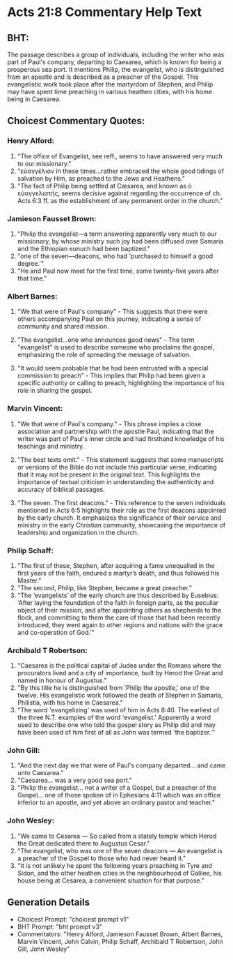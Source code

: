 # Acts 21:8 Commentary Help Text

## BHT:
The passage describes a group of individuals, including the writer who was part of Paul's company, departing to Caesarea, which is known for being a prosperous sea port. It mentions Philip, the evangelist, who is distinguished from an apostle and is described as a preacher of the Gospel. This evangelistic work took place after the martyrdom of Stephen, and Philip may have spent time preaching in various heathen cities, with his home being in Caesarea.

## Choicest Commentary Quotes:
### Henry Alford:
1. "The office of Evangelist, see reff., seems to have answered very much to our missionary."
2. "εὐαγγέλιον in these times...rather embraced the whole good tidings of salvation by Him, as preached to the Jews and Heathens."
3. "The fact of Philip being settled at Cæsarea, and known as ὁ εὐαγγελιστής, seems decisive against regarding the occurrence of ch. Acts 6:3 ff. as the establishment of any permanent order in the church."

### Jamieson Fausset Brown:
1. "Philip the evangelist—a term answering apparently very much to our missionary, by whose ministry such joy had been diffused over Samaria and the Ethiopian eunuch had been baptized."
2. "one of the seven—deacons, who had 'purchased to himself a good degree.'"
3. "He and Paul now meet for the first time, some twenty-five years after that time."

### Albert Barnes:
1. "We that were of Paul's company" - This suggests that there were others accompanying Paul on this journey, indicating a sense of community and shared mission.

2. "The evangelist...one who announces good news" - The term "evangelist" is used to describe someone who proclaims the gospel, emphasizing the role of spreading the message of salvation.

3. "It would seem probable that he had been entrusted with a special commission to preach" - This implies that Philip had been given a specific authority or calling to preach, highlighting the importance of his role in sharing the gospel.

### Marvin Vincent:
1. "We that were of Paul's company." - This phrase implies a close association and partnership with the apostle Paul, indicating that the writer was part of Paul's inner circle and had firsthand knowledge of his teachings and ministry.

2. "The best texts omit." - This statement suggests that some manuscripts or versions of the Bible do not include this particular verse, indicating that it may not be present in the original text. This highlights the importance of textual criticism in understanding the authenticity and accuracy of biblical passages.

3. "The seven. The first deacons." - This reference to the seven individuals mentioned in Acts 6:5 highlights their role as the first deacons appointed by the early church. It emphasizes the significance of their service and ministry in the early Christian community, showcasing the importance of leadership and organization in the church.

### Philip Schaff:
1. "The first of these, Stephen, after acquiring a fame unequalled in the first years of the faith, endured a martyr’s death, and thus followed his Master."
2. "The second, Philip, like Stephen, became a great preacher."
3. "The ‘evangelists’ of the early church are thus described by Eusebius: ‘After laying the foundation of the faith in foreign parts, as the peculiar object of their mission, and after appointing others as shepherds to the flock, and committing to them the care of those that had been recently introduced, they went again to other regions and nations with the grace and co-operation of God.’"

### Archibald T Robertson:
1. "Caesarea is the political capital of Judea under the Romans where the procurators lived and a city of importance, built by Herod the Great and named in honour of Augustus."
2. "By this title he is distinguished from 'Philip the apostle,' one of the twelve. His evangelistic work followed the death of Stephen in Samaria, Philistia, with his home in Caesarea."
3. "The word 'evangelizing' was used of him in Acts 8:40. The earliest of the three N.T. examples of the word 'evangelist.' Apparently a word used to describe one who told the gospel story as Philip did and may have been used of him first of all as John was termed 'the baptizer.'"

### John Gill:
1. "And the next day we that were of Paul's company departed... and came unto Caesarea." 
2. "Caesarea... was a very good sea port." 
3. "Philip the evangelist... not a writer of a Gospel, but a preacher of the Gospel... one of those spoken of in Ephesians 4:11 which was an office inferior to an apostle, and yet above an ordinary pastor and teacher."

### John Wesley:
1. "We came to Cesarea — So called from a stately temple which Herod the Great dedicated there to Augustus Cesar."
2. "The evangelist, who was one of the seven deacons — An evangelist is a preacher of the Gospel to those who had never heard it."
3. "It is not unlikely he spent the following years preaching in Tyre and Sidon, and the other heathen cities in the neighbourhood of Galilee, his house being at Cesarea, a convenient situation for that purpose."


## Generation Details
- Choicest Prompt: "choicest prompt v1"
- BHT Prompt: "bht prompt v3"
- Commentators: "Henry Alford, Jamieson Fausset Brown, Albert Barnes, Marvin Vincent, John Calvin, Philip Schaff, Archibald T Robertson, John Gill, John Wesley"

